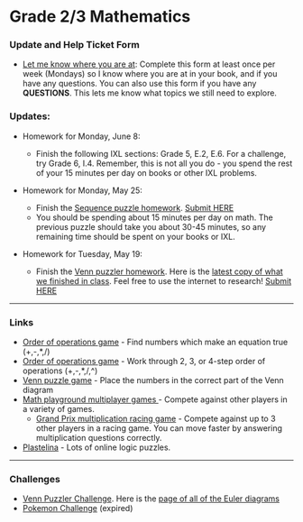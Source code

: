 # Grade 2/3 Mathematics
### Update and Help Ticket Form
* <a href="https://docs.google.com/forms/d/e/1FAIpQLScCaogDOW_QN1MFshvHBbaWJLXRU8HKbaBbwUjAazVnYKBI0Q/viewform?usp=sf_link"> Let me know where you are at</a>: Complete this form at least once per week (Mondays) so I know where you are at in your book, and if you have any questions. You can also use this form if you have any **QUESTIONS**. This lets me know what topics we still need to explore. 

### Updates:
* Homework for Monday, June 8: 
  * Finish the following IXL sections: Grade 5, E.2, E.6. For a challenge, try Grade 6, I.4. Remember, this is not all you do - you spend the rest of your 15 minutes per day on books or other IXL problems.

* Homework for Monday, May 25: 
  * Finish the <a href="https://vchan2.github.io/grade23/sequence_puzzles.pdf"> Sequence puzzle homework</a>. <a href="https://forms.gle/5c8DtBK6ncijy9DN8"> Submit HERE</a>
  * You should be spending about 15 minutes per day on math. The previous puzzle should take you about 30-45 minutes, so any remaining time should be spent on your books or IXL.

* Homework for Tuesday, May 19: 
  * Finish the <a href="https://vchan2.github.io/grade23/Venn%20puzzler%20homework%20for%20May%2019.pdf"> Venn puzzler homework</a>. Here is the <a href="https://vchan2.github.io/grade23/Venn%20puzzler-2020-05-12.pdf"> latest copy of what we finished in class</a>. Feel free to use the internet to research! <a href="https://docs.google.com/forms/d/e/1FAIpQLSd2HM3yTgrNXnL-2FH-Qcz-FHlhU1Xk3ssG5WCXIXkV8zh1yw/viewform?usp=sf_link"> Submit HERE</a>


---

### Links
* <a href="https://www.mathplayground.com/order_of_operations.html"> Order of operations game</a> - Find numbers which make an equation true (+,-,*,/) 
* <a href="https://www.mathplayground.com/pemdas_exhibit.html"> Order of operations game</a> - Work through 2, 3, or 4-step order of operations (+,-,*,/,^)
* <a href="https://www.mathplayground.com/venn_puzzle.html"> Venn puzzle game</a> - Place the numbers in the correct part of the Venn diagram
* <a href="https://www.mathplayground.com/ASB_Index.html"> Math playground multiplayer games </a> - Compete against other players in a variety of games.
  * <a href="https://www.mathplayground.com/ASB_GrandPrixMultiplication.html"> Grand Prix multiplication racing game</a> - Compete against up to 3 other players in a racing game. You can move faster by answering multiplication questions correctly.
* <a href="http://plastelina.net/"> Plastelina</a> - Lots of online logic puzzles.

<!--* <a href="https://snap.berkeley.edu/snapsource/snap.html#present:Username=psafa&ProjectName=Numbers%20Game"> Arithmetic estimation </a> - Try to estimate the correct answer to land in a target.-->




---

### Challenges
* <a href="https://vchan2.github.io/grade23/Venn_puzzler_math_version.pdf"> Venn Puzzler Challenge</a>. Here is the <a href="https://vchan2.github.io/div2/Venn_puzzler_math_version_euler_diagrams.pdf"> page of all of the Euler diagrams</a>
* <a href="https://MerrickMath.github.io/MerrickMath.github.io-PokemonChallenge/"> Pokemon Challenge</a> (expired)
